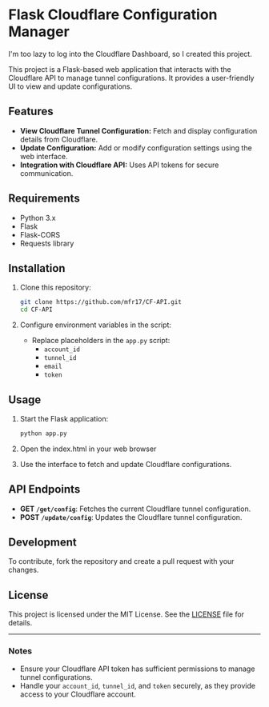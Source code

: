 # Flask Cloudflare Configuration Manager

I'm too lazy to log into the Cloudflare Dashboard, so I created this project.

This project is a Flask-based web application that interacts with the Cloudflare API to manage tunnel configurations. It provides a user-friendly UI to view and update configurations.

## Features

- **View Cloudflare Tunnel Configuration:** Fetch and display configuration details from Cloudflare.
- **Update Configuration:** Add or modify configuration settings using the web interface.
- **Integration with Cloudflare API:** Uses API tokens for secure communication.

## Requirements

- Python 3.x
- Flask
- Flask-CORS
- Requests library

## Installation

1. Clone this repository:
    ```bash
    git clone https://github.com/mfr17/CF-API.git
    cd CF-API
    ```

2. Configure environment variables in the script:
   - Replace placeholders in the `app.py` script:
     - `account_id`
     - `tunnel_id`
     - `email`
     - `token`

## Usage

1. Start the Flask application:
    ```bash
    python app.py
    ```

2. Open the index.html in your web browser

3. Use the interface to fetch and update Cloudflare configurations.

## API Endpoints

- **GET `/get/config`**: Fetches the current Cloudflare tunnel configuration.
- **POST `/update/config`**: Updates the Cloudflare tunnel configuration.

## Development

To contribute, fork the repository and create a pull request with your changes.

## License

This project is licensed under the MIT License. See the [LICENSE](LICENSE) file for details.

---

### Notes

- Ensure your Cloudflare API token has sufficient permissions to manage tunnel configurations.
- Handle your `account_id`, `tunnel_id`, and `token` securely, as they provide access to your Cloudflare account.
